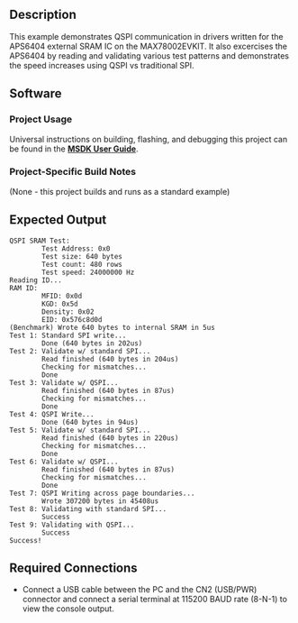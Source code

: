 ## Description

This example demonstrates QSPI communication in drivers written for the APS6404 external SRAM IC on the MAX78002EVKIT.  It also excercises the APS6404 by reading and validating various test patterns and demonstrates the speed increases using QSPI vs traditional SPI.

## Software

### Project Usage

Universal instructions on building, flashing, and debugging this project can be found in the **[MSDK User Guide](https://analog-devices-msdk.github.io/msdk/USERGUIDE/)**.

### Project-Specific Build Notes

(None - this project builds and runs as a standard example)

## Expected Output

```shell
QSPI SRAM Test:
        Test Address: 0x0
        Test size: 640 bytes
        Test count: 480 rows
        Test speed: 24000000 Hz
Reading ID...
RAM ID:
        MFID: 0x0d
        KGD: 0x5d
        Density: 0x02
        EID: 0x576c8d0d
(Benchmark) Wrote 640 bytes to internal SRAM in 5us
Test 1: Standard SPI write...
        Done (640 bytes in 202us)
Test 2: Validate w/ standard SPI...
        Read finished (640 bytes in 204us)
        Checking for mismatches...
        Done
Test 3: Validate w/ QSPI...
        Read finished (640 bytes in 87us)
        Checking for mismatches...
        Done
Test 4: QSPI Write...
        Done (640 bytes in 94us)
Test 5: Validate w/ standard SPI...
        Read finished (640 bytes in 220us)
        Checking for mismatches...
        Done
Test 6: Validate w/ QSPI...
        Read finished (640 bytes in 87us)
        Checking for mismatches...
        Done
Test 7: QSPI Writing across page boundaries...
        Wrote 307200 bytes in 45408us
Test 8: Validating with standard SPI...
        Success
Test 9: Validating with QSPI...
        Success
Success!
```

## Required Connections

- Connect a USB cable between the PC and the CN2 (USB/PWR) connector and connect a serial terminal at 115200 BAUD rate (8-N-1) to view the console output.
